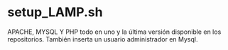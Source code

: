 # setup_LAMP.sh

APACHE, MYSQL Y PHP todo en uno y la última versión disponible en los repositorios. 
También inserta un usuario administrador en Mysql.